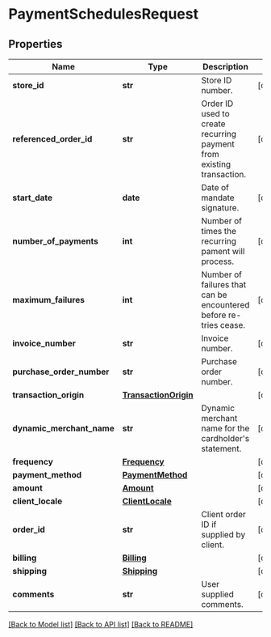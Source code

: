 # PaymentSchedulesRequest

## Properties
Name | Type | Description | Notes
------------ | ------------- | ------------- | -------------
**store_id** | **str** | Store ID number. | [optional] 
**referenced_order_id** | **str** | Order ID used to create recurring payment from existing transaction. | [optional] 
**start_date** | **date** | Date of mandate signature. | [optional] 
**number_of_payments** | **int** | Number of times the recurring pament will process. | [optional] 
**maximum_failures** | **int** | Number of failures that can be encountered before re-tries cease. | [optional] 
**invoice_number** | **str** | Invoice number. | [optional] 
**purchase_order_number** | **str** | Purchase order number. | [optional] 
**transaction_origin** | [**TransactionOrigin**](TransactionOrigin.md) |  | [optional] 
**dynamic_merchant_name** | **str** | Dynamic merchant name for the cardholder&#39;s statement. | [optional] 
**frequency** | [**Frequency**](Frequency.md) |  | [optional] 
**payment_method** | [**PaymentMethod**](PaymentMethod.md) |  | [optional] 
**amount** | [**Amount**](Amount.md) |  | [optional] 
**client_locale** | [**ClientLocale**](ClientLocale.md) |  | [optional] 
**order_id** | **str** | Client order ID if supplied by client. | [optional] 
**billing** | [**Billing**](Billing.md) |  | [optional] 
**shipping** | [**Shipping**](Shipping.md) |  | [optional] 
**comments** | **str** | User supplied comments. | [optional] 

[[Back to Model list]](../README.md#documentation-for-models) [[Back to API list]](../README.md#documentation-for-api-endpoints) [[Back to README]](../README.md)


